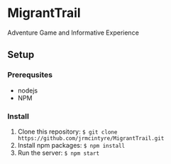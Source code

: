 # MigrantTrail
Adventure Game and Informative Experience

## Setup

### Prerequsites
- nodejs
- NPM

### Install
 1. Clone this repository: `$ git clone https://github.com/jrmcintyre/MigrantTrail.git`
 2. Install npm packages: `$ npm install`
 3. Run the server: `$ npm start`
